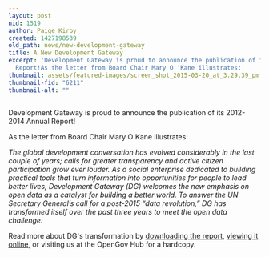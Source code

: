 ```yaml
---
layout: post
nid: 1519
author: Paige Kirby
created: 1427198539
old_path: news/new-development-gateway
title: A New Development Gateway
excerpt: 'Development Gateway is proud to announce the publication of its 2012-2014 Annual
  Report!As the letter from Board Chair Mary O''Kane illustrates:'
thumbnail: assets/featured-images/screen_shot_2015-03-20_at_3.29.39_pm.png
thumbnail-fid: "6211"
thumbnail-alt: ""
---
```


Development Gateway is proud to announce the publication of its 2012-2014 Annual Report!

As the letter from Board Chair Mary O'Kane illustrates:

*The global development conversation has evolved considerably in the last couple of years; calls for greater transparency and active citizen participation grow ever louder. As a social enterprise dedicated to building practical tools that turn information into opportunities for people to lead better lives, Development Gateway (DG) welcomes the new emphasis on open data as a catalyst for building a better world. To answer the UN Secretary General’s call for a post-2015 “data revolution,” DG has transformed itself over the past three years to meet the open data challenge.*

Read more about DG's transformation by [downloading the report](/assets/post-resources/dg_2014_annual_report_eng.pdf), [viewing it online](/about/Annual-Report), or visiting us at the OpenGov Hub for a hardcopy.
